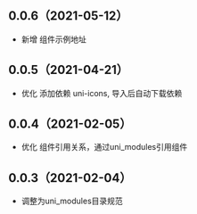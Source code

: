 ## 0.0.6（2021-05-12）

- 新增 组件示例地址

## 0.0.5（2021-04-21）

- 优化 添加依赖 uni-icons, 导入后自动下载依赖

## 0.0.4（2021-02-05）

- 优化 组件引用关系，通过uni_modules引用组件

## 0.0.3（2021-02-04）

- 调整为uni_modules目录规范
